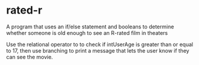 # rated-r

A program that uses an if/else statement and booleans to determine whether someone is old enough to see an R-rated film in theaters

Use the relational operator to to check if intUserAge is greater than or equal to 17, then use branching to print a message that lets the user know if they can see the movie.


